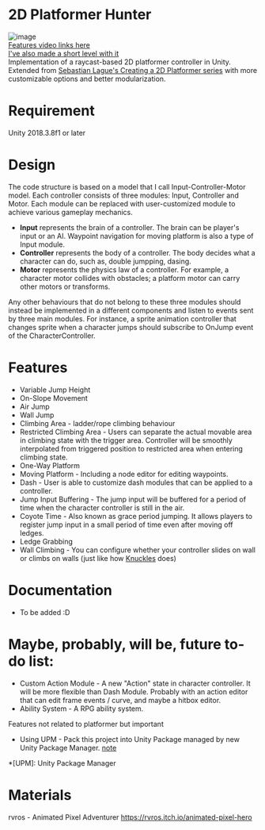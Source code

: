 # 2D Platformer Hunter 
![image](https://github.com/ta-david-yu/2D-Platformer-Hunter/blob/master/platformer-preview.gif)  
[Features video links here](https://youtu.be/wnalr3_RULU)  
[I've also made a short level with it](https://youtu.be/Sj-WD9qeFmc)  
Implementation of a raycast-based 2D platformer controller in Unity.  
Extended from [Sebastian Lague's Creating a 2D Platformer series](https://youtu.be/MbWK8bCAU2w?list=PLFt_AvWsXl0f0hqURlhyIoAabKPgRsqjz.) with more customizable options and better modularization.

# Requirement
Unity 2018.3.8f1 or later

# Design

The code structure is based on a model that I call Input-Controller-Motor model. Each controller consists of three modules: Input, Controller and Motor.
Each module can be replaced with user-customized module to achieve various gameplay mechanics.
* **Input** represents the brain of a controller. The brain can be player's input or an AI. Waypoint navigation for moving platform is also a type of Input module.
* **Controller** represents the body of a controller. The body decides what a character can do, such as, double jumpping, dasing.
* **Motor** represents the physics law of a controller. For example, a character motor collides with obstacles; a platform motor can carry other motors or transforms.

Any other behaviours that do not belong to these three modules should instead be implemented in a different components and listen to events sent by three main modules.
For instance, a sprite animation controller that changes sprite when a character jumps should subscribe to OnJump event of the CharacterController.

# Features

* Variable Jump Height
* On-Slope Movement
* Air Jump
* Wall Jump
* Climbing Area - ladder/rope climbing behaviour
* Restricted Climbing Area - Users can separate the actual movable area in climbing state with the trigger area. Controller will be smoothly interpolated from triggered position to restricted area when entering climbing state.
* One-Way Platform
* Moving Platform - Including a node editor for editing waypoints.
* Dash - User is able to customize dash modules that can be applied to a controller.
* Jump Input Buffering - The jump input will be buffered for a period of time when the character controller is still in the air.
* Coyote Time - Also known as grace period jumping. It allows players to register jump input in a small period of time even after moving off ledges.
* Ledge Grabbing
* Wall Climbing - You can configure whether your controller slides on wall or climbs on walls (just like how [Knuckles](https://youtu.be/-qOVqxn-JVA) does)  

# Documentation
* To be added :D

# Maybe, probably, will be, future to-do list:

* Custom Action Module - A new "Action" state in character controller. It will be more flexible than Dash Module. Probably with an action editor that can edit frame events / curve, and maybe a hitbox editor.
* Ability System - A RPG ability system.

Features not related to platformer but important

* Using UPM - Pack this project into Unity Package managed by new Unity Package Manager. [note](https://gist.github.com/LotteMakesStuff/6e02e0ea303030517a071a1c81eb016e)

*[UPM]: Unity Package Manager

# Materials
rvros - Animated Pixel Adventurer
https://rvros.itch.io/animated-pixel-hero
